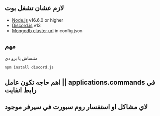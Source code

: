 
## لازم عشان تشغل بوت 

- [Node.js](https://nodejs.org/en/) v16.6.0 or higher
- [Discord.js](https://discord.js.org) v13
- [Mongodb cluster url](https://www.mongodb.com/) in config.json

## مهم
متنساش يا برو دي
```npm
npm install discord.js
```


## اهم حاجه تكون عامل || applications.commands في رابط انفايت
## لاي مشاكل او استفسار روم سبورت في سيرفر موجود